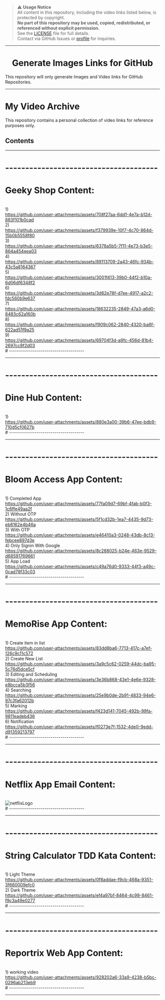 > ⚠️ **Usage Notice**  
> All content in this repository, including the video links listed below, is protected by copyright.  
> **No part of this repository may be used, copied, redistributed, or referenced without explicit permission.**  
> See the [LICENSE](./LICENSE) file for full details.  
> Contact via GitHub Issues or [profile](https://github.com/deepanshubajaj) for inquiries.

---

<h1 align="center">Generate Images Links for GitHub</h1>

This repository will only generate Images and Video links for GitHub Repositories.

---

# My Video Archive

This repository contains a personal collection of video links for reference purposes only.

## Contents

---

# --------------------------------------
# Geeky Shop Content:

<br>1)<br>
https://github.com/user-attachments/assets/708f27aa-6dd1-4e7a-b12d-883f101b0cad
<br>2)<br>
https://github.com/user-attachments/assets/f379939e-10f7-4c70-864d-15b0b5558f80
<br>3)<br>
https://github.com/user-attachments/assets/6378a5b5-7f11-4e73-b3e5-864a454eea03
<br>4)<br>
https://github.com/user-attachments/assets/89113709-2a43-46fc-934b-43c5a8164367
<br>5)<br>
https://github.com/user-attachments/assets/3001f413-39b0-44f2-b10a-6d06df6348f2
<br>6)<br> 
https://github.com/user-attachments/assets/3d62e78f-d7ee-4917-a2c2-fdc560b9e637
<br>7)<br> 
https://github.com/user-attachments/assets/18632235-2849-47a3-a6d0-8483c62a160b
<br>8)<br> 
https://github.com/user-attachments/assets/f909c062-2840-4320-ba6f-622ad51f9a25
<br>9)<br> 
https://github.com/user-attachments/assets/69704f3d-a9fc-456d-81b4-2697cc8f2d03
<br># --------------------------------------

---

# --------------------------------------
# Dine Hub Content:

<br>1)<br>
https://github.com/user-attachments/assets/880e3a00-39b6-47ee-bdb9-710d5cf0627b
<br># --------------------------------------

---

# --------------------------------------
# Bloom Access App Content:

<br>1) Completed App<br>
https://github.com/user-attachments/assets/77fa09d7-69bf-4fab-b0f3-1c6ffe49aa2f
<br>2) Without OTP<br>
https://github.com/user-attachments/assets/5f1cd32b-1ea7-4435-9d73-eb8162e4b46a
<br>3) With OTP<br>
https://github.com/user-attachments/assets/e46410a3-0248-43db-8c13-febcee897d3e
<br>4) Only Signin With Google<br>
https://github.com/user-attachments/assets/8c288025-b24e-463e-9529-d68591769661
<br>5) App Load<br>
https://github.com/user-attachments/assets/c49a76d0-9333-44f3-a49c-0cad78f33c03
<br># --------------------------------------

---

# --------------------------------------
# MemoRise App Content:
<br>1) Create item in list<br>
https://github.com/user-attachments/assets/83dd8ba6-7713-417c-a7ef-126c9c11c572
<br>2) Create New List<br>
https://github.com/user-attachments/assets/3a9c5c62-0259-44dc-ba95-5c76d5dce5cf
<br>3) Editing and Scheduling<br>
https://github.com/user-attachments/assets/3e36b868-43e1-4e6e-9328-e8bcca5b3f56
<br>4) Searching<br>
https://github.com/user-attachments/assets/25e9b0de-2b91-4833-94e6-97c3fa62012b
<br>5) Marking<br>
https://github.com/user-attachments/assets/f423d141-7045-492b-99fa-9811eadeb436
<br>6) Notification<br>
https://github.com/user-attachments/assets/f0273e7f-1532-4de0-9edd-d91359213797
<br># --------------------------------------

---

# --------------------------------------
# Netflix App Email Content:
<br>![netflixLogo](https://github.com/user-attachments/assets/3ee1baed-8863-45eb-a35e-104f61d69d8e)
<br># --------------------------------------

---

# --------------------------------------
# String Calculator TDD Kata Content:
<br>1) Light Theme<br>
https://github.com/user-attachments/assets/0f8addae-f9cb-468a-9351-3f660009efc0
<br>2) Dark Theme<br>
https://github.com/user-attachments/assets/ef4a97bf-8464-4c99-8461-f9c3a49e0277
<br># --------------------------------------

---

# --------------------------------------
# Reportrix Web App Content:
<br>1) working video<br>
https://github.com/user-attachments/assets/928202a6-33a9-4238-b5bc-0296ab213eb9
<br># --------------------------------------

---




























































